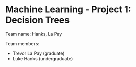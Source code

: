 # Machine Learning - Project 1: Decision Trees

Team name: Hanks, La Pay

Team members:

- Trevor La Pay (graduate)
- Luke Hanks (undergraduate)

